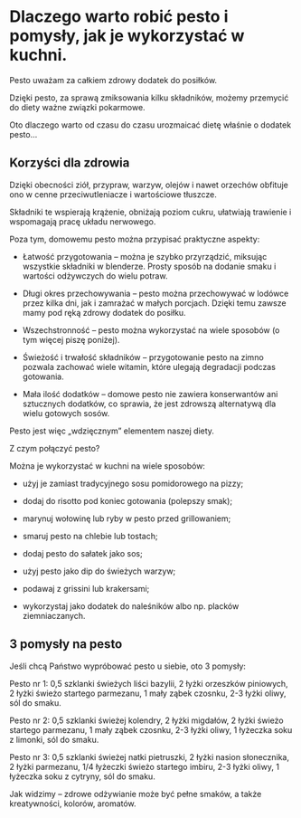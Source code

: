 # Dlaczego warto robić pesto i pomysły, jak je wykorzystać w kuchni.

Pesto uważam za całkiem zdrowy dodatek do posiłków.

Dzięki pesto, za sprawą zmiksowania kilku składników, możemy przemycić do diety ważne związki pokarmowe.

Oto dlaczego warto od czasu do czasu urozmaicać dietę właśnie o dodatek pesto…

## Korzyści dla zdrowia

Dzięki obecności ziół, przypraw, warzyw, olejów i nawet orzechów obfituje ono w cenne przeciwutleniacze i wartościowe tłuszcze.

Składniki te wspierają krążenie, obniżają poziom cukru, ułatwiają trawienie i wspomagają pracę układu nerwowego.

Poza tym, domowemu pesto można przypisać praktyczne aspekty:

- Łatwość przygotowania – można je szybko przyrządzić, miksując wszystkie składniki w blenderze. Prosty sposób na dodanie smaku i wartości odżywczych do wielu potraw.

- Długi okres przechowywania – pesto można przechowywać w lodówce przez kilka dni, jak i zamrażać w małych porcjach. Dzięki temu zawsze mamy pod ręką zdrowy dodatek do posiłku.

- Wszechstronność – pesto można wykorzystać na wiele sposobów (o tym więcej piszę poniżej).

- Świeżość i trwałość składników – przygotowanie pesto na zimno pozwala zachować wiele witamin, które ulegają degradacji podczas gotowania.

- Mała ilość dodatków – domowe pesto nie zawiera konserwantów ani sztucznych dodatków, co sprawia, że jest zdrowszą alternatywą dla wielu gotowych sosów.

Pesto jest więc „wdzięcznym” elementem naszej diety.

Z czym połączyć pesto?

Można je wykorzystać w kuchni na wiele sposobów:

- użyj je zamiast tradycyjnego sosu pomidorowego na pizzy;

- dodaj do risotto pod koniec gotowania (polepszy smak);

- marynuj wołowinę lub ryby w pesto przed grillowaniem;

- smaruj pesto na chlebie lub tostach;

- dodaj pesto do sałatek jako sos;

- użyj pesto jako dip do świeżych warzyw;

- podawaj z grissini lub krakersami;

- wykorzystaj jako dodatek do naleśników albo np. placków ziemniaczanych.

## 3 pomysły na pesto

Jeśli chcą Państwo wypróbować pesto u siebie, oto 3 pomysły:

Pesto nr 1: 0,5 szklanki świeżych liści bazylii, 2 łyżki orzeszków piniowych, 2 łyżki świeżo startego parmezanu, 1 mały ząbek czosnku, 2-3 łyżki oliwy, sól do smaku.

Pesto nr 2: 0,5 szklanki świeżej kolendry, 2 łyżki migdałów, 2 łyżki świeżo startego parmezanu, 1 mały ząbek czosnku, 2-3 łyżki oliwy, 1 łyżeczka soku z limonki, sól do smaku.

Pesto nr 3: 0,5 szklanki świeżej natki pietruszki, 2 łyżki nasion słonecznika, 2 łyżki parmezanu, 1/4 łyżeczki świeżo startego imbiru, 2-3 łyżki oliwy, 1 łyżeczka soku z cytryny, sól do smaku.

Jak widzimy – zdrowe odżywianie może być pełne smaków, a także kreatywności, kolorów, aromatów.
